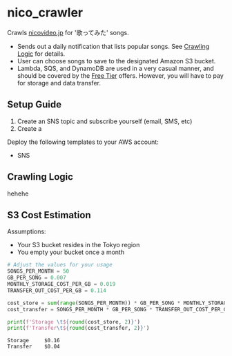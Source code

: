 # nico_crawler

Crawls [nicovideo.jp](https://nicovideo.jp) for '歌ってみた' songs.

* Sends out a daily notification that lists popular songs. See [Crawling Logic](#crawling-logic) for details.
* User can choose songs to save to the designated Amazon S3 bucket.
* Lambda, SQS, and DynamoDB are used in a very casual manner, and should be covered by the [Free Tier](https://aws.amazon.com/free/) offers. However, you will have to pay for storage and data transfer.


## Setup Guide

1. Create an SNS topic and subscribe yourself (email, SMS, etc)
1. Create a 

Deploy the following templates to your AWS account:
* SNS 


## Crawling Logic
hehehe


## S3 Cost Estimation

Assumptions:
* Your S3 bucket resides in the Tokyo region
* You empty your bucket once a month

```python
# Adjust the values for your usage
SONGS_PER_MONTH = 50
GB_PER_SONG = 0.007
MONTHLY_STORAGE_COST_PER_GB = 0.019
TRANSFER_OUT_COST_PER_GB = 0.114

cost_store = sum(range(SONGS_PER_MONTH)) * GB_PER_SONG * MONTHLY_STORAGE_COST_PER_GB
cost_transfer = SONGS_PER_MONTH * GB_PER_SONG * TRANSFER_OUT_COST_PER_GB

print(f'Storage \t${round(cost_store, 2)}')
print(f'Transfer\t${round(cost_transfer, 2)}')
```
```
Storage 	$0.16
Transfer	$0.04
```
